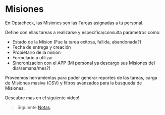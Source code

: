 # Misiones

En Optacheck, las Misiones son las Tareas asignadas a tu personal. 

Define con ellas tareas a realizarse y especifica/consulta parametros como:

- Estado de la Mision (Fue la tarea exitosa, fallida, abandonada?)
- Fecha de entrega y creación
- Propietario de la mision 
- Formulario a utilizar
- Sincronizacion con el APP (Mi personal ya descargo sus Misiones del dia/semana/mes?)

Proveemos herramientas para poder generar reportes de las tareas, carga de Misiones masiva (CSV) y filtros avanzados para la busqueda de Misiones.  

Descubre mas en el siguiente video! 

> Siguiente [Notas](https://stackedit.io/).
<!--stackedit_data:
eyJoaXN0b3J5IjpbLTk2NjI1NjI5OSwtNTU0NTg3NTAyXX0=
-->